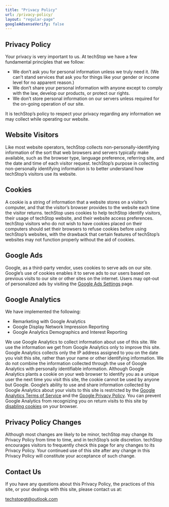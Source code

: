 ```yaml
---
title: "Privacy Policy"
url: /privacy-policy/
layout: "regular-page"
googleAdsenseVerify: false
---
```


## Privacy Policy

Your privacy is very important to us. At techStop we have a few fundamental principles that we follow:

- We don’t ask you for personal information unless we truly need it. (We can’t stand services that ask you for things like your gender or income level for no apparent reason.)
- We don’t share your personal information with anyone except to comply with the law, develop our products, or protect our rights.
- We don’t store personal information on our servers unless required for the on-going operation of our site.

It is techStop’s policy to respect your privacy regarding any information we may collect while operating our website.

## Website Visitors

Like most website operators, techStop collects non-personally-identifying information of the sort that web browsers and servers typically make available, such as the browser type, language preference, referring site, and the date and time of each visitor request. techStop’s purpose in collecting non-personally identifying information is to better understand how techStop’s visitors use its website.

## Cookies

A cookie is a string of information that a website stores on a visitor’s computer, and that the visitor’s browser provides to the website each time the visitor returns. techStop uses cookies to help techStop identify visitors, their usage of techStop website, and their website access preferences. techStop visitors who do not wish to have cookies placed on their computers should set their browsers to refuse cookies before using techStop’s websites, with the drawback that certain features of techStop’s websites may not function properly without the aid of cookies.

## Google Ads

Google, as a third-party vendor, uses cookies to serve ads on our site. Google’s use of cookies enables it to serve ads to our users based on previous visits to our site or other sites on the internet. Users may opt-out of personalized ads by visiting the <a href="https://www.google.com/settings/ads" target="_blank">Google Ads Settings</a> page.

## Google Analytics

We have implemented the following:

- Remarketing with Google Analytics
- Google Display Network Impression Reporting
- Google Analytics Demographics and Interest Reporting

We use Google Analytics to collect information about use of this site. We use the information we get from Google Analytics only to improve this site. Google Analytics collects only the IP address assigned to you on the date you visit this site, rather than your name or other identifying information. We do not combine the information collected through the use of Google Analytics with personally identifiable information. Although Google Analytics plants a cookie on your web browser to identify you as a unique user the next time you visit this site, the cookie cannot be used by anyone but Google. Google’s ability to use and share information collected by Google Analytics about your visits to this site is restricted by the <a href="https://www.google.com/analytics/terms/" target="_blank">Google Analytics Terms of Service</a> and the <a href="https://policies.google.com/privacy" target="_blank">Google Privacy Policy</a>. You can prevent Google Analytics from recognizing you on return visits to this site by <a href="https://tools.google.com/dlpage/gaoptout/" target="_blank">disabling cookies</a> on your browser.

## Privacy Policy Changes

Although most changes are likely to be minor, techStop may change its Privacy Policy from time to time, and in techStop’s sole discretion. techStop encourages visitors to frequently check this page for any changes to its Privacy Policy. Your continued use of this site after any change in this Privacy Policy will constitute your acceptance of such change.

## Contact Us

If you have any questions about this Privacy Policy, the practices of this site, or your dealings with this site, please contact us at:

[techstopgt@outlook.com](mailto:techstopgt@outlook.com)
